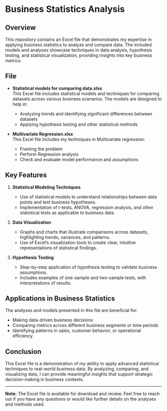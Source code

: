 # Business Statistics Analysis

## Overview

This repository contains an Excel file that demonstrates my expertise in applying business statistics to analyze and compare data. The included models and analyses showcase techniques in data analysis, hypothesis testing, and statistical visualization, providing insights into key business metrics.

## File

- **Statistical models for comparing data.xlsx**  
  This Excel file includes statistical models and techniques for comparing datasets across various business scenarios. The models are designed to help in:
  - Analyzing trends and identifying significant differences between datasets
  - Applying hypothesis testing and other statistical methods

- **Multivariate Regression.xlsx**  
  This Excel file includes my techniques in Multivariate regression:
  - Framing the problem
  - Perform Regression analysis
  - Check and evaluate model performance and assumptions
    

## Key Features

1. **Statistical Modeling Techniques**
   - Use of statistical models to understand relationships between data points and test business hypotheses.
   - Implementation of t-tests, ANOVA, regression analysis, and other statistical tests as applicable to business data.

2. **Data Visualization**
   - Graphs and charts that illustrate comparisons across datasets, highlighting trends, variances, and patterns.
   - Use of Excel’s visualization tools to create clear, intuitive representations of statistical findings.

3. **Hypothesis Testing**
   - Step-by-step application of hypothesis testing to validate business assumptions.
   - Includes examples of one-sample and two-sample tests, with interpretations of results.

## Applications in Business Statistics

The analyses and models presented in this file are beneficial for:
- Making data-driven business decisions
- Comparing metrics across different business segments or time periods
- Identifying patterns in sales, customer behavior, or operational efficiency

## Conclusion

This Excel file is a demonstration of my ability to apply advanced statistical techniques to real-world business data. By analyzing, comparing, and visualizing data, I can provide meaningful insights that support strategic decision-making in business contexts.

---

**Note:** The Excel file is available for download and review. Feel free to reach out if you have any questions or would like further details on the analyses and methods used.
